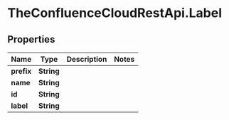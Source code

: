 # TheConfluenceCloudRestApi.Label

## Properties
Name | Type | Description | Notes
------------ | ------------- | ------------- | -------------
**prefix** | **String** |  | 
**name** | **String** |  | 
**id** | **String** |  | 
**label** | **String** |  | 
